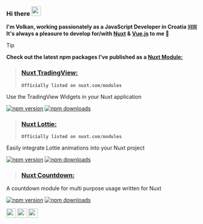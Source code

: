 ### Hi there <a><img src="https://media.giphy.com/media/hvRJCLFzcasrR4ia7z/giphy.gif" width=25></a>
**I'm Volkan, working passionately as a JavaScript Developer in Croatia 🇭🇷** \
**It's always a pleasure to develop for/with [Nuxt](https://github.com/nuxt/) & [Vue.js](https://github.com/vuejs) to me 💚**

> [!TIP]  
> **Check out the latest npm packages I've published as a [Nuxt Module:](https://github.com/nuxt/modules)**
> > ### [Nuxt TradingView:](https://nuxt.com/modules/tradingview/)  
> > **`Officially listed on nuxt.com/modules`**
>
> Use the TradingView Widgets in your Nuxt application    
>
>  [![npm version][tradingview-npm-version-src]][tradingview-npm-version-href] [![npm downloads][tradingview-npm-downloads-src]][tradingview-npm-downloads-href]
> > ### [Nuxt Lottie:](https://nuxt.com/modules/lottie/)  
> > **`Officially listed on nuxt.com/modules`**
>
>Easily integrate Lottie animations into your Nuxt project
>  
> [![npm version][lottie-npm-version-src]][lottie-npm-version-href] [![npm downloads][lottie-npm-downloads-src]][lottie-npm-downloads-href]
> > ### [Nuxt Countdown:](https://github.com/volkanakkus/nuxt-countdown/)  
>A countdown module for multi purpose usage written for Nuxt 
>  
>[![npm version][countdown-npm-version-src]][countdown-npm-version-href] [![npm downloads][countdown-npm-downloads-src]][countdown-npm-downloads-href]



<p><a href="https://www.twitter.com/volkanakks" target="_blank"><img src="https://img.shields.io/badge/twitter-%231DA1F2.svg?&style=for-the-badge&logo=twitter&logoColor=white" height=25></a> <a href="https://www.linkedin.com/in/volkanakks" target="_blank"><img src="https://img.shields.io/badge/linkedin-%230077B5.svg?&style=for-the-badge&logo=linkedin&logoColor=white" height=25></a> <a href="https://volkanakkus.com/" target="_blank"><img src="https://visitor-badge.laobi.icu/badge?page_id=volkanakkus" height=25/> </a>
</p>
<p>
<!-- 
<a href="https://www.instagram.com/volkanakks/"><img src="https://img.shields.io/badge/instagram-%23E4405F.svg?&style=for-the-badge&logo=instagram&logoColor=white" height=25></a> -->

<!-- Badges -->
[tradingview-npm-version-src]: https://img.shields.io/npm/v/nuxt-tradingview/latest.svg?style=flat&colorA=020420&colorB=00DC82
[tradingview-npm-version-href]: https://npmjs.com/package/nuxt-tradingview

[tradingview-npm-downloads-src]: https://img.shields.io/npm/dm/nuxt-tradingview.svg?style=flat&colorA=020420&colorB=00DC82
[tradingview-npm-downloads-href]: https://npmjs.com/package/nuxt-tradingview

[countdown-npm-version-src]: https://img.shields.io/npm/v/nuxt-countdown/latest.svg?style=flat&colorA=020420&colorB=00DC82
[countdown-npm-version-href]: https://npmjs.com/package/nuxt-countdown

[countdown-npm-downloads-src]: https://img.shields.io/npm/dm/nuxt-countdown.svg?style=flat&colorA=020420&colorB=00DC82
[countdown-npm-downloads-href]: https://npmjs.com/package/nuxt-countdown

[lottie-npm-version-src]: https://img.shields.io/npm/v/nuxt-lottie/latest.svg?style=flat&colorA=020420&colorB=00DC82
[lottie-npm-version-href]: https://npmjs.com/package/nuxt-lottie

[lottie-npm-downloads-src]: https://img.shields.io/npm/dm/nuxt-lottie.svg?style=flat&colorA=020420&colorB=00DC82
[lottie-npm-downloads-href]: https://npmjs.com/package/nuxt-lottie

